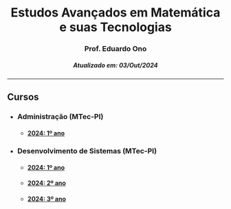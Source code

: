 <h1 align="center">Estudos Avançados em Matemática e suas Tecnologias</h1>
<h3 align="center">Prof. Eduardo Ono</h3>
<h5 align="center">Atualizado em: 03/Out/2024</h5>

---

## Cursos

* ### Administração (MTec-PI)

  * #### [2024: 1º ano](./administracao-mtec-pi/2024-1o-ano/)

* ### Desenvolvimento de Sistemas (MTec-PI)

  * #### [2024: 1º ano](./desenvolvimento-de-sistemas-mtec-pi/2024-1o-ano/)

  * #### [2024: 2º ano](./desenvolvimento-de-sistemas-mtec-pi/2024-2o-ano/)

  * #### [2024: 3º ano](./desenvolvimento-de-sistemas-mtec-pi/2024-3o-ano/)

&nbsp;
